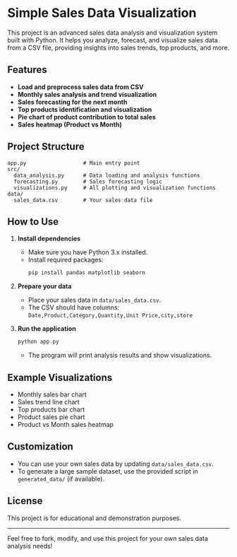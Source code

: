 # Simple Sales Data Visualization

This project is an advanced sales data analysis and visualization system built with Python. It helps you analyze, forecast, and visualize sales data from a CSV file, providing insights into sales trends, top products, and more.

## Features
- **Load and preprocess sales data from CSV**
- **Monthly sales analysis and trend visualization**
- **Sales forecasting for the next month**
- **Top products identification and visualization**
- **Pie chart of product contribution to total sales**
- **Sales heatmap (Product vs Month)**

## Project Structure
```
app.py                  # Main entry point
src/
  data_analysis.py      # Data loading and analysis functions
  forecasting.py        # Sales forecasting logic
  visualizations.py     # All plotting and visualization functions
data/
  sales_data.csv        # Your sales data file
```

## How to Use
1. **Install dependencies**
   - Make sure you have Python 3.x installed.
   - Install required packages:
     ```powershell
     pip install pandas matplotlib seaborn
     ```

2. **Prepare your data**
   - Place your sales data in `data/sales_data.csv`.
   - The CSV should have columns: `Date,Product,Category,Quantity,Unit Price,city,store`

3. **Run the application**
   ```powershell
   python app.py
   ```
   - The program will print analysis results and show visualizations.

## Example Visualizations
- Monthly sales bar chart
- Sales trend line chart
- Top products bar chart
- Product sales pie chart
- Product vs Month sales heatmap

## Customization
- You can use your own sales data by updating `data/sales_data.csv`.
- To generate a large sample dataset, use the provided script in `generated_data/` (if available).

## License
This project is for educational and demonstration purposes.

---
Feel free to fork, modify, and use this project for your own sales data analysis needs!
